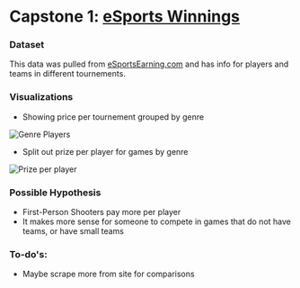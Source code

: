 # Capstone 1: [eSports Winnings](https://www.kaggle.com/jackdaoud/esports-earnings-for-players-teams-by-game)

### Dataset

This data was pulled from [eSportsEarning.com](https://www.esportsearnings.com/) and has info for players and teams in different tournements.

### Visualizations

* Showing price per tournement grouped by genre

![Genre Players](data/barh_players_prize_per_genere.png)

* Split out prize per player for games by genre

![Prize per player](data/avg_prize_per_team_by_genre.png)


### Possible Hypothesis

* First-Person Shooters pay more per player
* It makes more sense for someone to compete in games that do not have teams, or have small teams

### To-do's:

* Maybe scrape more from site for comparisons
